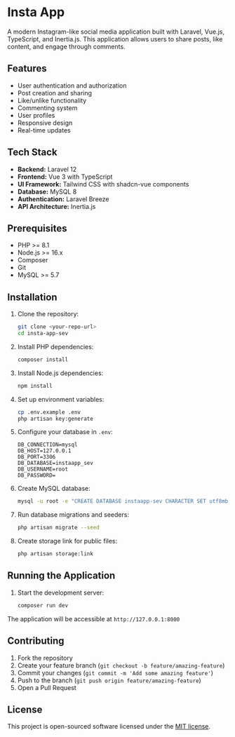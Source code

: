 # Insta App

A modern Instagram-like social media application built with Laravel, Vue.js, TypeScript, and Inertia.js. This application allows users to share posts, like content, and engage through comments.

## Features

- User authentication and authorization
- Post creation and sharing
- Like/unlike functionality
- Commenting system
- User profiles
- Responsive design
- Real-time updates

## Tech Stack

- **Backend:** Laravel 12
- **Frontend:** Vue 3 with TypeScript
- **UI Framework:** Tailwind CSS with shadcn-vue components
- **Database:** MySQL 8
- **Authentication:** Laravel Breeze
- **API Architecture:** Inertia.js

## Prerequisites

- PHP >= 8.1
- Node.js >= 16.x
- Composer
- Git
- MySQL >= 5.7

## Installation

1. Clone the repository:
   ```bash
   git clone <your-repo-url>
   cd insta-app-sev
   ```

2. Install PHP dependencies:
   ```bash
   composer install
   ```

3. Install Node.js dependencies:
   ```bash
   npm install
   ```

4. Set up environment variables:
   ```bash
   cp .env.example .env
   php artisan key:generate
   ```

5. Configure your database in `.env`:
   ```
   DB_CONNECTION=mysql
   DB_HOST=127.0.0.1
   DB_PORT=3306
   DB_DATABASE=instaapp_sev
   DB_USERNAME=root
   DB_PASSWORD=
   ```

6. Create MySQL database:
   ```bash
   mysql -u root -e "CREATE DATABASE instaapp-sev CHARACTER SET utf8mb4 COLLATE utf8mb4_unicode_ci;"
   ```

7. Run database migrations and seeders:
   ```bash
   php artisan migrate --seed
   ```

8. Create storage link for public files:
   ```bash
   php artisan storage:link
   ```

## Running the Application

1. Start the development server:
   ```bash
   composer run dev
   ```

The application will be accessible at `http://127.0.0.1:8000`


## Contributing

1. Fork the repository
2. Create your feature branch (`git checkout -b feature/amazing-feature`)
3. Commit your changes (`git commit -m 'Add some amazing feature'`)
4. Push to the branch (`git push origin feature/amazing-feature`)
5. Open a Pull Request

## License

This project is open-sourced software licensed under the [MIT license](https://opensource.org/licenses/MIT).
